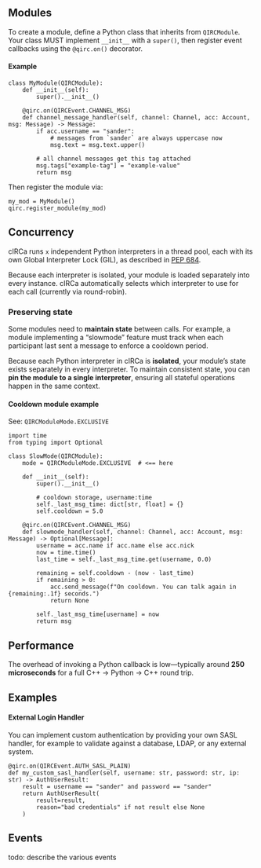 ## Modules

To create a module, define a Python class that inherits from `QIRCModule`.  
Your class MUST implement `__init__` with a `super()`, then 
register event callbacks using the `@qirc.on()` decorator.

#### Example

```python3
class MyModule(QIRCModule):
    def __init__(self):
        super().__init__()

    @qirc.on(QIRCEvent.CHANNEL_MSG)
    def channel_message_handler(self, channel: Channel, acc: Account, msg: Message) -> Message:
        if acc.username == "sander":
            # messages from `sander` are always uppercase now
            msg.text = msg.text.upper()
    
        # all channel messages get this tag attached
        msg.tags["example-tag"] = "example-value"
        return msg
```

Then register the module via:

```python3
my_mod = MyModule()
qirc.register_module(my_mod)
```

## Concurrency

cIRCa runs `x` independent Python interpreters in a thread pool, each with its own Global Interpreter Lock (GIL), as described in [PEP 684](https://peps.python.org/pep-0684/).

Because each interpreter is isolated, your module is loaded separately 
into every instance. cIRCa automatically selects which interpreter to use for each call (currently via round-robin).

### Preserving state

Some modules need to **maintain state** between calls. For example, a module implementing a “slowmode” feature must track when each participant last sent a message to enforce a cooldown period.

Because each Python interpreter in cIRCa is **isolated**, your module’s state exists separately in every interpreter. To maintain consistent state, you can **pin the module to a single interpreter**, ensuring all stateful operations happen in the same context.

#### Cooldown module example

See: `QIRCModuleMode.EXCLUSIVE`

```python3
import time
from typing import Optional

class SlowMode(QIRCModule):
    mode = QIRCModuleMode.EXCLUSIVE  # <== here

    def __init__(self):
        super().__init__()

        # cooldown storage, username:time
        self._last_msg_time: dict[str, float] = {}
        self.cooldown = 5.0

    @qirc.on(QIRCEvent.CHANNEL_MSG)
    def slowmode_handler(self, channel: Channel, acc: Account, msg: Message) -> Optional[Message]:
        username = acc.name if acc.name else acc.nick
        now = time.time()
        last_time = self._last_msg_time.get(username, 0.0)
    
        remaining = self.cooldown - (now - last_time)
        if remaining > 0:
            acc.send_message(f"On cooldown. You can talk again in {remaining:.1f} seconds.")
            return None
    
        self._last_msg_time[username] = now
        return msg
```

## Performance

The overhead of invoking a Python callback is low—typically around **250 microseconds** for a full C++ → Python → C++ round trip.

## Examples

#### External Login Handler

You can implement custom authentication by providing your own SASL handler, for example to validate against a database, LDAP, or any external system.

```python3
@qirc.on(QIRCEvent.AUTH_SASL_PLAIN)
def my_custom_sasl_handler(self, username: str, password: str, ip: str) -> AuthUserResult:
    result = username == "sander" and password == "sander"
    return AuthUserResult(
        result=result,
        reason="bad credentials" if not result else None
    )
```

## Events

todo: describe the various events